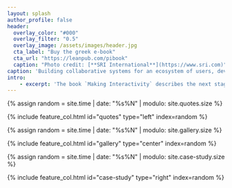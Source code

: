 ```yaml
---
layout: splash
author_profile: false
header:
  overlay_color: "#000"
  overlay_filter: "0.5"
  overlay_image: /assets/images/header.jpg
  cta_label: "Buy the greek e-book"
  cta_url: "https://leanpub.com/pibook"
  caption: "Photo credit: [**SRI International**](https://www.sri.com)"
caption: 'Building collaborative systems for an ecosystem of users, devices, and services.'
intro:
    - excerpt: 'The book `Making Interactivity` describes the next stage in the evolution of `Interaction Design`. Instead of low- and hi-fidelity prototypes, it encourages the lean development of interactive minimum viable products (MVP).'
---
```


<div class="feature__wrapper">

  {% assign random = site.time | date: "%s%N" | modulo: site.quotes.size %}

  {% include feature_col.html id="quotes" type="left" index=random %}

  {% assign random = site.time | date: "%s%N" | modulo: site.gallery.size %}

  {% include feature_col.html id="gallery" type="center" index=random %}

  {% assign random = site.time | date: "%s%N" | modulo: site.case-study.size %}

  {% include feature_col.html id="case-study" type="right" index=random %}

<div>
